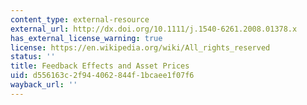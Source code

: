 ```yaml
---
content_type: external-resource
external_url: http://dx.doi.org/10.1111/j.1540-6261.2008.01378.x
has_external_license_warning: true
license: https://en.wikipedia.org/wiki/All_rights_reserved
status: ''
title: Feedback Effects and Asset Prices
uid: d556163c-2f94-4062-844f-1bcaee1f07f6
wayback_url: ''
---
```

